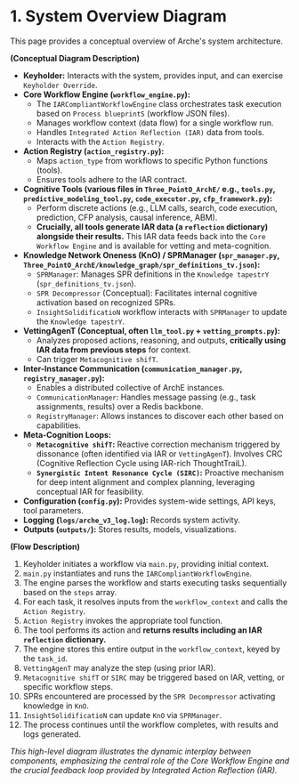 # 1. System Overview Diagram

<!--
Instruction for AI Assistant (e.g., Cursor) or Keyholder populating the Wiki:
This page should ideally embed or link to a diagram. For now, a textual description of the components and their interactions will suffice.
-->

This page provides a conceptual overview of Arche's system architecture.

**(Conceptual Diagram Description)**

*   **Keyholder:** Interacts with the system, provides input, and can exercise `Keyholder Override`.
*   **Core Workflow Engine (`workflow_engine.py`):**
    *   The `IARCompliantWorkflowEngine` class orchestrates task execution based on `Process blueprintS` (workflow JSON files).
    *   Manages workflow context (data flow) for a single workflow run.
    *   Handles `Integrated Action Reflection (IAR)` data from tools.
    *   Interacts with the `Action Registry`.
*   **Action Registry (`action_registry.py`):**
    *   Maps `action_type` from workflows to specific Python functions (tools).
    *   Ensures tools adhere to the IAR contract.
*   **Cognitive Tools (various files in `Three_PointO_ArchE/` e.g., `tools.py`, `predictive_modeling_tool.py`, `code_executor.py`, `cfp_framework.py`):**
    *   Perform discrete actions (e.g., LLM calls, search, code execution, prediction, CFP analysis, causal inference, ABM).
    *   **Crucially, all tools generate IAR data (a `reflection` dictionary) alongside their results.** This IAR data feeds back into the `Core Workflow Engine` and is available for vetting and meta-cognition.
*   **Knowledge Network Oneness (KnO) / SPRManager (`spr_manager.py`, `Three_PointO_ArchE/knowledge_graph/spr_definitions_tv.json`):**
    *   `SPRManager`: Manages SPR definitions in the `Knowledge tapestrY` (`spr_definitions_tv.json`).
    *   `SPR Decompressor` (Conceptual): Facilitates internal cognitive activation based on recognized SPRs.
    *   `InsightSolidificatioN` workflow interacts with `SPRManager` to update the `Knowledge tapestrY`.
*   **VettingAgenT (Conceptual, often `llm_tool.py` + `vetting_prompts.py`):**
    *   Analyzes proposed actions, reasoning, and outputs, **critically using IAR data from previous steps** for context.
    *   Can trigger `Metacognitive shifT`.
*   **Inter-Instance Communication (`communication_manager.py`, `registry_manager.py`):**
    *   Enables a distributed collective of ArchE instances.
    *   `CommunicationManager`: Handles message passing (e.g., task assignments, results) over a Redis backbone.
    *   `RegistryManager`: Allows instances to discover each other based on capabilities.
*   **Meta-Cognition Loops:**
    *   **`Metacognitive shifT`:** Reactive correction mechanism triggered by dissonance (often identified via IAR or `VettingAgenT`). Involves CRC (Cognitive Reflection Cycle using IAR-rich ThoughtTraiL).
    *   **`Synergistic Intent Resonance Cycle (SIRC)`:** Proactive mechanism for deep intent alignment and complex planning, leveraging conceptual IAR for feasibility.
*   **Configuration (`config.py`):** Provides system-wide settings, API keys, tool parameters.
*   **Logging (`logs/arche_v3_log.log`):** Records system activity.
*   **Outputs (`outputs/`):** Stores results, models, visualizations.

**(Flow Description)**

1.  Keyholder initiates a workflow via `main.py`, providing initial context.
2.  `main.py` instantiates and runs the `IARCompliantWorkflowEngine`.
3.  The engine parses the workflow and starts executing tasks sequentially based on the `steps` array.
4.  For each task, it resolves inputs from the `workflow_context` and calls the `Action Registry`.
5.  `Action Registry` invokes the appropriate tool function.
6.  The tool performs its action and **returns results including an IAR `reflection` dictionary.**
7.  The engine stores this entire output in the `workflow_context`, keyed by the `task_id`.
8.  `VettingAgenT` may analyze the step (using prior IAR).
9.  `Metacognitive shifT` or `SIRC` may be triggered based on IAR, vetting, or specific workflow steps.
10. SPRs encountered are processed by the `SPR Decompressor` activating knowledge in `KnO`.
11. `InsightSolidificatioN` can update `KnO` via `SPRManager`.
12. The process continues until the workflow completes, with results and logs generated.

*This high-level diagram illustrates the dynamic interplay between components, emphasizing the central role of the Core Workflow Engine and the crucial feedback loop provided by Integrated Action Reflection (IAR).* 
